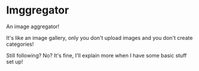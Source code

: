 # Imggregator

An image aggregator!

It's like an image gallery, only you don't upload images and you don't create categories!

Still following? No? It's fine, I'll explain more when I have some basic stuff set up!
